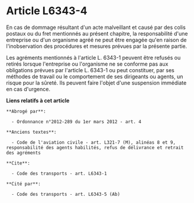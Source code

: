 # Article L6343-4

En cas de dommage résultant d'un acte malveillant et causé par des colis postaux ou du fret mentionnés au présent chapitre,
la responsabilité d'une entreprise ou d'un organisme agréé ne peut être engagée qu'en raison de l'inobservation des
procédures et mesures prévues par la présente partie. 

Les agréments mentionnés à l'article L. 6343-1 peuvent être refusés ou retirés lorsque l'entreprise ou l'organisme ne se
conforme pas aux obligations prévues par l'article L. 6343-1 ou peut constituer, par ses méthodes de travail ou le
comportement de ses dirigeants ou agents, un risque pour la sûreté. Ils peuvent faire l'objet d'une suspension immédiate en
cas d'urgence.

**Liens relatifs à cet article**

	**Abrogé par**:

	  - Ordonnance n°2012-289 du 1er mars 2012 - art. 4

	**Anciens textes**:

	  - Code de l'aviation civile - art. L321-7 (M), alinéas 8 et 9, responsabilité des agents habilités, refus de délivrance et retrait des agréments

	**Cite**:

	  - Code des transports - art. L6343-1

	**Cité par**:

	  - Code des transports - art. L6343-5 (Ab)
